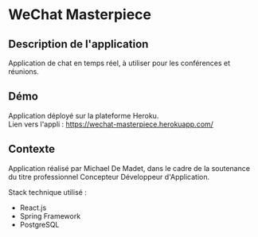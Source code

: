 # WeChat Masterpiece

## Description de l'application
Application de chat en temps réel, à utiliser pour les conférences et réunions.

## Démo
Application déployé sur la plateforme Heroku.  
Lien vers l'appli : https://wechat-masterpiece.herokuapp.com/

## Contexte
Application réalisé par Michael De Madet, dans le cadre de la soutenance du titre professionnel Concepteur Développeur d'Application.

Stack technique utilisé :
- React.js
- Spring Framework
- PostgreSQL